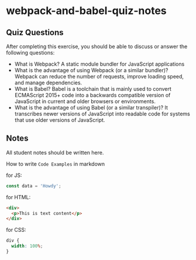 # webpack-and-babel-quiz-notes

## Quiz Questions

After completing this exercise, you should be able to discuss or answer the following questions:

- What is Webpack?
  A static module bundler for JavaScript applications
- What is the advantage of using Webpack (or a similar bundler)?
  Webpack can reduce the number of requests, improve loading speed, and manage dependencies.
- What is Babel?
  Babel is a toolchain that is mainly used to convert ECMAScript 2015+ code into a backwards compatible version of JavaScript in current and older browsers or environments.
- What is the advantage of using Babel (or a similar transpiler)?
  It transcribes newer versions of JavaScript into readable code for systems that use older versions of JavaScript.

## Notes

All student notes should be written here.

How to write `Code Examples` in markdown

for JS:

```js
const data = 'Howdy';
```

for HTML:

```html
<div>
  <p>This is text content</p>
</div>
```

for CSS:

```css
div {
  width: 100%;
}
```
